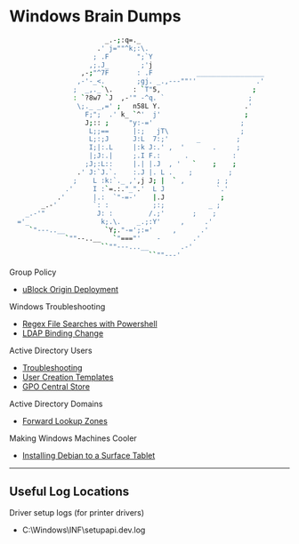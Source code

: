 # Windows Brain Dumps

```bash
                        _.-;:q=._
                      .' j=""^k;:\.
                     ; .F       ";`Y
                    ,;.J_        ;'j
                  ,-;"^7F       : .F           _________________
                 ,-'-_<.        ;gj. _.,---""''               .'
                ;  _,._`\.     : `T"5,                       ;
                : `?8w7 `J  ,-'" -^q. `                     ;  
                 \;._ _,=' ;   n58L Y.                     .'
                   F;";  .' k_ `^'  j'                     ;  
                   J;:: ;     "y:-='                      ;   
                    L;;==      |:;   jT\                  ;
                    L;:;J      J:L  7:;'       _         ;
                    I;|:.L     |:k J:.' ,  '       .     ;
                    |;J:.|     ;.I F.:      .           :
                   ;J;:L::     |.| |.J  , '   `    ;    ;
                 .' J:`J.`.    :.J |. L .    ;         ;
                ;    L :k:`._ ,',j J; |  ` ,        ; ;
              .'     I :`=.:."_".'  L J             `.'
            .'       |.:  `"-=-'    |.J              ;
        _.-'         `: :           ;:;           _ ;
    _.-'"             J: :         /.;'       ;    ;
  ='_                  k;.\.    _.;:Y'     ,     .'
     `"---..__          `Y;."-=';:='     ,      .'
              `""--..__   `"==="'    -        .'
                       ``""---...__        .-'
                                   ``""---'
```
Group Policy
- [uBlock Origin Deployment](active-directory/ublock-origin-custom-deployment.md)

Windows Troubleshooting
- [Regex File Searches with Powershell](regex-search-with-powershell.md)
- [LDAP Binding Change](active-directory/ldap-binding-change.md)

Active Directory Users
- [Troubleshooting](active-directory/active-directory-troubleshooting.md)
- [User Creation Templates](active-directory/active-directory-user-templates.md)
- [GPO Central Store](active-directory/gpo-central-store-templates.md)

Active Directory Domains
- [Forward Lookup Zones](active-directory/forward-lookup-zone.md)

Making Windows Machines Cooler
- [Installing Debian to a Surface Tablet](install-debian-surface-tablet.md)

***
## Useful Log Locations
Driver setup logs (for printer drivers)
- C:\Windows\INF\setupapi.dev.log
